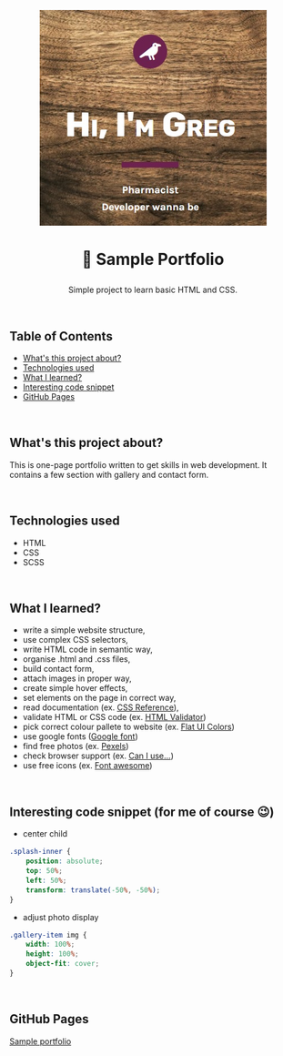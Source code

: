 <p style="text-align: center;"><a href="https://grzegorz-jodlowski.github.io/sample-portfolio/"><img src="logo.jpg" title="logo" alt="title with text Hi I/m Greg, pharmacist, developer wanna be"></a></p>



# <p style="text-align: center;">🚀 Sample Portfolio</p>

<p style="text-align: center;">Simple project to learn basic HTML and CSS.</p>

</br>

## Table of Contents

- [What's this project about?](#about)
- [Technologies used](#technologies)
- [What I learned?](#what)
- [Interesting code snippet](#interesting)
- [GitHub Pages](#gitHub)

</br>

## <a name="about"></a>What's this project about?

This is one-page portfolio written to get skills in web development.
It contains a few section with gallery and contact form.

</br>

## <a name="technologies"></a>Technologies used
- HTML
- CSS
- SCSS

</br>

## <a name="what"></a>What I learned?
- write a simple website structure,
- use complex CSS selectors,
- write HTML code in semantic way,
- organise .html and .css files,
- build contact form,
- attach images in proper way,
- create simple hover effects,
- set elements on the page in correct way,
- read documentation (ex. <a href="https://cssreference.io/">CSS Reference</a>),
- validate HTML or CSS code (ex. <a href="https://validator.w3.org/">HTML Validator</a>)
- pick correct colour pallete to website (ex. <a href="https://flatuicolors.com/">Flat UI Colors</a>)
- use google fonts (<a href="https://fonts.google.com">Google font</a>)
- find free photos (ex. <a href="https://www.pexels.com/">Pexels</a>)
- check browser support (ex. <a href="https://caniuse.com/">Can I use...</a>)
- use free icons (ex. <a href="https://fontawesome.com/icons?d=gallery">Font awesome</a>)



</br>

## <a name="interesting"></a>Interesting code snippet (for me of course 😉)
- center child

```css
.splash-inner {
    position: absolute;
    top: 50%;
    left: 50%;
    transform: translate(-50%, -50%);
}
```
- adjust photo display

```css
.gallery-item img {
    width: 100%;
    height: 100%;
    object-fit: cover;
}
```

</br>

## <a name="gitHub"></a>GitHub Pages
<a href="https://grzegorz-jodlowski.github.io/sample-portfolio/">Sample portfolio</a>